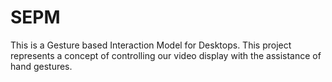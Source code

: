 # SEPM
This is a Gesture based Interaction Model for Desktops. This project represents a concept of controlling our video display with the assistance of hand gestures.

